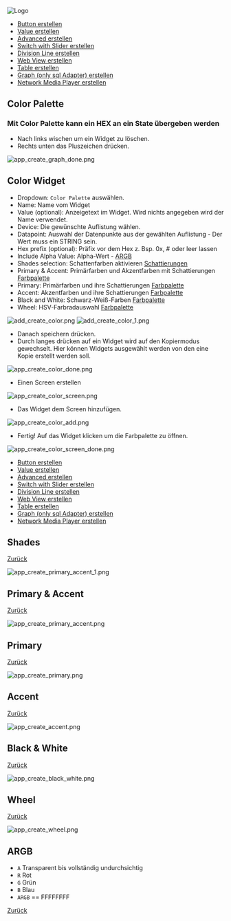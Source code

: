 ![Logo](../../admin/hiob.png)

-   [Button erstellen](button.md)
-   [Value erstellen](value.md)
-   [Advanced erstellen](advanced.md)
-   [Switch with Slider erstellen](switch_w_slider.md)
-   [Division Line erstellen](division.md)
-   [Web View erstellen](webview.md)
-   [Table erstellen](table.md)
-   [Graph (only sql Adapter) erstellen](graph.md)
-   [Network Media Player erstellen](media_player.md)

## Color Palette

### Mit Color Palette kann ein HEX an ein State übergeben werden

- Nach links wischen um ein Widget zu löschen.
- Rechts unten das Pluszeichen drücken.

![app_create_graph_done.png](img/app_create_graph_done.png)

## Color Widget

- Dropdown: `Color Palette` auswählen.
- Name: Name vom Widget
- Value (optional): Anzeigetext im Widget. Wird nichts angegeben wird der Name verwendet.
- Device: Die gewünschte Auflistung wählen.
- Datapoint: Auswahl der Datenpunkte aus der gewählten Auflistung - Der Wert muss ein STRING sein.
- Hex prefix (optional): Präfix vor dem Hex z. Bsp. 0x, # oder leer lassen
- Include Alpha Value: Alpha-Wert - [ARGB](#argb)
- Shades selection: Schattenfarben aktivieren [Schattierungen](#shades)
- Primary & Accent: Primärfarben und Akzentfarben mit Schattierungen [Farbpalette](#primary--accent)
- Primary: Primärfarben und ihre Schattierungen [Farbpalette](#primary)
- Accent: Akzentfarben und ihre Schattierungen [Farbpalette](#accent)
- Black and White: Schwarz-Weiß-Farben [Farbpalette](#black--white)
- Wheel: HSV-Farbradauswahl [Farbpalette](#wheel)

![add_create_color.png](img/add_create_color.png)
![add_create_color_1.png](img/add_create_color_1.png)

- Danach speichern drücken.
- Durch langes drücken auf ein Widget wird auf den Kopiermodus gewechselt. Hier können Widgets ausgewählt werden von den eine Kopie erstellt werden soll.

![app_create_color_done.png](img/app_create_color_done.png)

- Einen Screen erstellen

![app_create_color_screen.png](img/add_create_color_screen.png)

- Das Widget dem Screen hinzufügen.

![app_create_color_add.png](img/add_create_color_screen_add.png)

- Fertig! Auf das Widget klicken um die Farbpalette zu öffnen.

![app_create_color_screen_done.png](img/add_create_color_screen_done.png)


-   [Button erstellen](button.md)
-   [Value erstellen](value.md)
-   [Advanced erstellen](advanced.md)
-   [Switch with Slider erstellen](switch_w_slider.md)
-   [Division Line erstellen](division.md)
-   [Web View erstellen](webview.md)
-   [Table erstellen](table.md)
-   [Graph (only sql Adapter) erstellen](graph.md)
-   [Network Media Player erstellen](media_player.md)

## Shades

[Zurück](#color-widget)

![app_create_primary_accent_1.png](img/app_create_primary_accent_1.png)

## Primary & Accent

[Zurück](#color-widget)

![app_create_primary_accent.png](img/app_create_primary_accent.png)

## Primary

[Zurück](#color-widget)

![app_create_primary.png](img/app_create_primary.png)

## Accent

[Zurück](#color-widget)

![app_create_accent.png](img/app_create_accent.png)

## Black & White

[Zurück](#color-widget)

![app_create_black_white.png](img/app_create_black_white.png)

## Wheel

[Zurück](#color-widget)

![app_create_wheel.png](img/app_create_wheel.png)

## ARGB

- `A` Transparent bis vollständig undurchsichtig
- `R` Rot
- `G` Grün
- `B` Blau
- `ARGB` == FFFFFFFF

[Zurück](#color-widget)